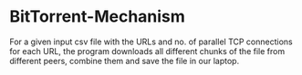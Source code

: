 # BitTorrent-Mechanism
For a given input csv file with the URLs and no. of parallel TCP connections for each URL, the program downloads all different chunks of the file from different peers, combine them and save the file in our laptop.
